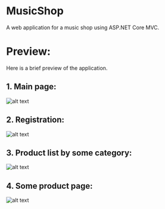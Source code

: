 # MusicShop
A web application for a music shop using ASP.NET Core MVC.
# Preview:
Here is a brief preview of the application.
## 1. Main page:
![alt text](https://i.imgur.com/YcAmIam.png)
## 2. Registration:
![alt text](https://i.imgur.com/jdeTJbA.png)
## 3. Product list by some category:
![alt text](https://i.imgur.com/TsKPPnf.png)
## 4. Some product page:
![alt text](https://i.imgur.com/tLnUHZ8.png)

